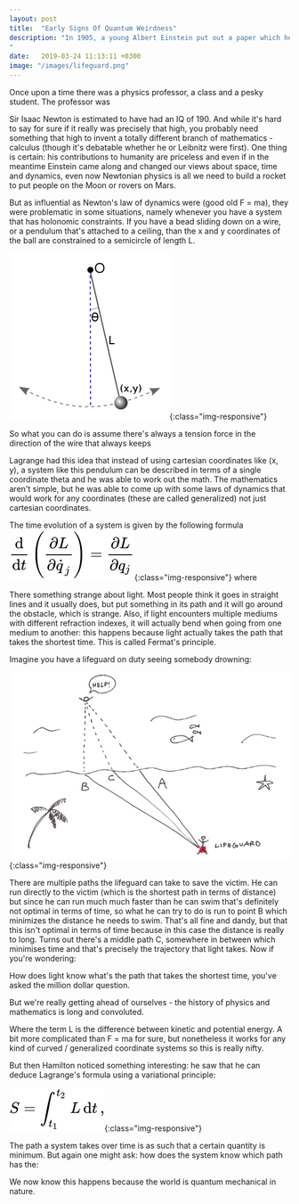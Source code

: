 ```yaml
---
layout: post
title:  "Early Signs Of Quantum Weirdness"
description: "In 1905, a young Albert Einstein put out a paper which he called *Zur Elektrodynamik bewegter Körper (On The Electrodynamics Of Moving Bodies)* that would forever change the way we think about space and time and among other things, it says that space contracts, time dilates and even the notion of simultaneity is relative and observer dependent. 
"
date:   2019-03-24 11:13:11 +0300
image: "/images/lifeguard.png"
---
```

Once upon a time there was a physics professor, a class and a pesky student. The professor was 

Sir Isaac Newton is estimated to have had an IQ of 190. And while it's hard to say for sure if it really was precisely that high, you probably need something that high to invent a totally different branch of mathematics - calculus (though it's debatable whether he or Leibnitz were first). One thing is certain: his contributions to humanity are priceless and even if in the meantime Einstein came along and changed our views about space, time and dynamics, even now Newtonian physics is all we need to build a rocket to put people on the Moon or rovers on Mars.

But as influential as Newton's law of dynamics were (good old F = ma), they were problematic in some situations, namely whenever you have a system that has holonomic constraints. If you have a bead sliding down on a wire, or a pendulum that's attached to a ceiling, than the x and y coordinates of the ball are constrained to a semicircle of length L.

![em-wave](/images/pendulum.png){:class="img-responsive"}

So what you can do is assume there's always a tension force in the direction of the wire that always keeps 

Lagrange had this idea that instead of using cartesian coordinates like (x, y), a system like this pendulum can be described in terms of a single coordinate theta and he was able to work out the math. The mathematics aren't simple, but he was able to come up with some laws of dynamics that would work for any coordinates (these are called generalized) not just cartesian coordinates. 

The time evolution of a system is given by the following formula ![em-wave](/images/lagrange.svg){:class="img-responsive"} where

There something strange about light. Most people think it goes in straight lines and it usually does, but put something in its path and it will go around the obstacle, which is strange. Also, if light encounters multiple mediums with different refraction indexes, it will actually bend when going from one medium to another: this happens because light actually takes the path that takes the shortest time. This is called Fermat's principle.

Imagine you have a lifeguard on duty seeing somebody drowning:

![em-wave](/images/lifeguard.png){:class="img-responsive"}

There are multiple paths the lifeguard can take to save the victim. He can run directly to the victim (which is the shortest path in terms of distance) but since he can run much much faster than he can swim that's definitely not optimal in terms of time, so what he can try to do is run to point B which minimizes the distance he needs to swim. That's all fine and dandy, but that this isn't optimal in terms of time because in this case the distance is really to long. Turns out there's a middle path C, somewhere in between which minimises time and that's precisely the trajectory that light takes. Now if you're wondering:

How does light know what's the path that takes the shortest time, you've asked the million dollar question. 

But we're really getting ahead of ourselves - the history of physics and mathematics is long and convoluted.


Where the term L is the difference between kinetic and potential energy. A bit more complicated than F = ma for sure, but nonetheless it works for any kind of curved / generalized coordinate systems so this is really nifty. 

But then Hamilton noticed something interesting: he saw that he can deduce Lagrange's formula using a variational principle:

![em-wave](/images/action.svg){:class="img-responsive"}

The path a system takes over time is as such that a certain quantity is minimum. But again one might ask: how does the system know which path has the:

We now know this happens because the world is quantum mechanical in nature.